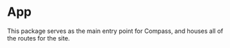 # App

This package serves as the main entry point for Compass, and houses all of the routes for the site.
